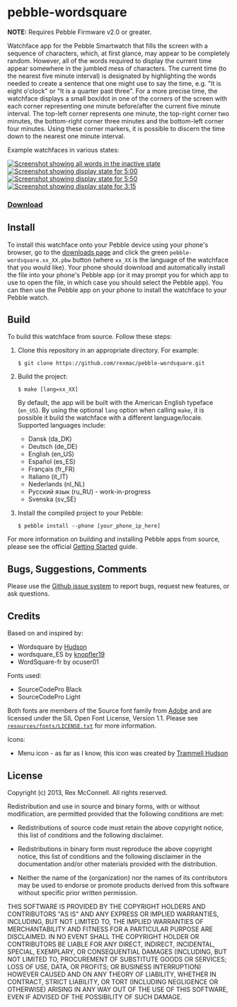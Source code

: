 # pebble-wordsquare

**NOTE:** Requires Pebble Firmware v2.0 or greater.

Watchface app for the Pebble Smartwatch that fills the screen with a sequence
of characters, which, at first glance, may appear to be completely random.
However, all of the words required to display the current time appear
somewhere in the jumbled mess of characters. The current time (to the nearest
five minute interval) is designated by highlighting the words needed to create
a sentence that one might use to say the time, e.g. "It is eight o'clock" or
"It is a quarter past three". For a more precise time, the watchface displays a
small box/dot in one of the corners of the screen with each corner representing
one minute before/after the current five minute interval. The top-left corner
represents one minute, the top-right corner two minutes, the bottom-right
corner three minutes and the bottom-left corner four minutes. Using these
corner markers, it is possible to discern the time down to the nearest one
minute interval.

Example watchfaces in various states:

[![Screenshot showing all words in the inactive state](http://rexmac.com/projects/pebble/pebble-wordsquare-sample-1.png)](http://rexmac.com/projects/pebble/pebble-wordsquare-sample-1.png)
[![Screenshot showing display state for 5:00](http://rexmac.com/projects/pebble/pebble-wordsquare-sample-2.png)](http://rexmac.com/projects/pebble/pebble-wordsquare-sample-2.png)
[![Screenshot showing display state for 5:50](http://rexmac.com/projects/pebble/pebble-wordsquare-sample-3.png)](http://rexmac.com/projects/pebble/pebble-wordsquare-sample-3.png)
[![Screenshot showing display state for 3:15](http://rexmac.com/projects/pebble/pebble-wordsquare-sample-4.png)](http://rexmac.com/projects/pebble/pebble-wordsquare-sample-4.png)

### [Download](http://github.com/rexmac/pebble-wordsquare/releases)

## Install

To install this watchface onto your Pebble device using your phone's browser, go to the [downloads page](http://github.com/rexmac/pebble-wordsquare/releases) and click the green `pebble-wordsquare.xx_XX.pbw` button (where `xx_XX` is the language of the watchface that you would like). Your phone should download and automatically install the file into your phone's Pebble app (or it may prompt you for which app to use to open the file, in which case you should select the Pebble app). You can then use the Pebble app on your phone to install the watchface to your Pebble watch.

## Build

To build this watchface from source. Follow these steps:

1. Clone this repository in an appropriate directory. For example:

    `$ git clone https://github.com/rexmac/pebble-wordsquare.git`

2. Build the project:

    `$ make [lang=xx_XX]`

    By default, the app will be built with the American English typeface (`en_US`). By using the optional `lang` option when calling `make`, it is possible it build the watchface with a different language/locale. Supported languages include:
      * Dansk (da_DK)
      * Deutsch (de_DE)
      * English (en_US)
      * Español (es_ES)
      * Français (fr_FR)
      * Italiano (it_IT)
      * Nederlands (nl_NL)
      * Русский язык (ru_RU) - work-in-progress
      * Svenska (sv_SE)

3. Install the compiled project to your Pebble:

    `$ pebble install --phone [your_phone_ip_here]`

For more information on building and installing Pebble apps from source, please see the official [Getting Started](https://developer.getpebble.com/2/getting-started/) guide.

## Bugs, Suggestions, Comments

Please use the [Github issue system](https://github.com/rexmac/pebble-wordsquare/issues) to report bugs, request new features, or ask questions.

## Credits

Based on and inspired by:

* Wordsquare by [Hudson](https://bitbucket.org/hudson/pebble/src/words)
* wordsquare_ES by [knopfler19](http://forums.getpebble.com/profile/10546/knopfler19)
* WordSquare-fr by ocuser01

Fonts used:

* SourceCodePro Black
* SourceCodePro Light

Both fonts are members of the Source font family from [Adobe](http://www.adobe.com/) and are licensed under the SIL Open Font License, Version 1.1. Please see [`resources/fonts/LICENSE.txt`](https://github.com/rexmac/pebble-wordsquare/blob/master/resources/fonts/LICENSE.txt) for more information.

Icons:

* Menu icon - as far as I know, this icon was created by [Trammell Hudson](https://bitbucket.org/hudson/pebble/src/words)

## License

Copyright (c) 2013, Rex McConnell. All rights reserved.

Redistribution and use in source and binary forms, with or without modification,
are permitted provided that the following conditions are met:

* Redistributions of source code must retain the above copyright notice, this
  list of conditions and the following disclaimer.

* Redistributions in binary form must reproduce the above copyright notice, this
  list of conditions and the following disclaimer in the documentation and/or
  other materials provided with the distribution.

* Neither the name of the {organization} nor the names of its
  contributors may be used to endorse or promote products derived from
  this software without specific prior written permission.

THIS SOFTWARE IS PROVIDED BY THE COPYRIGHT HOLDERS AND CONTRIBUTORS "AS IS" AND
ANY EXPRESS OR IMPLIED WARRANTIES, INCLUDING, BUT NOT LIMITED TO, THE IMPLIED
WARRANTIES OF MERCHANTABILITY AND FITNESS FOR A PARTICULAR PURPOSE ARE
DISCLAIMED. IN NO EVENT SHALL THE COPYRIGHT HOLDER OR CONTRIBUTORS BE LIABLE FOR
ANY DIRECT, INDIRECT, INCIDENTAL, SPECIAL, EXEMPLARY, OR CONSEQUENTIAL DAMAGES
(INCLUDING, BUT NOT LIMITED TO, PROCUREMENT OF SUBSTITUTE GOODS OR SERVICES;
LOSS OF USE, DATA, OR PROFITS; OR BUSINESS INTERRUPTION) HOWEVER CAUSED AND ON
ANY THEORY OF LIABILITY, WHETHER IN CONTRACT, STRICT LIABILITY, OR TORT
(INCLUDING NEGLIGENCE OR OTHERWISE) ARISING IN ANY WAY OUT OF THE USE OF THIS
SOFTWARE, EVEN IF ADVISED OF THE POSSIBILITY OF SUCH DAMAGE.

